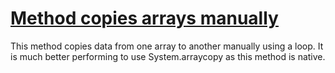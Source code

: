 # [Method copies arrays manually](http://fb-contrib.sourceforge.net/bugdescriptions.html#MAC_MANUAL_ARRAY_COPY)

This method copies data from one array to another manually using a loop.
			It is much better performing to use System.arraycopy as this method is native.